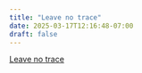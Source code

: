```yaml
---
title: "Leave no trace"
date: 2025-03-17T12:16:48-07:00
draft: false
---
```


[Leave no trace](https://en.wikipedia.org/wiki/Leave_No_Trace)

